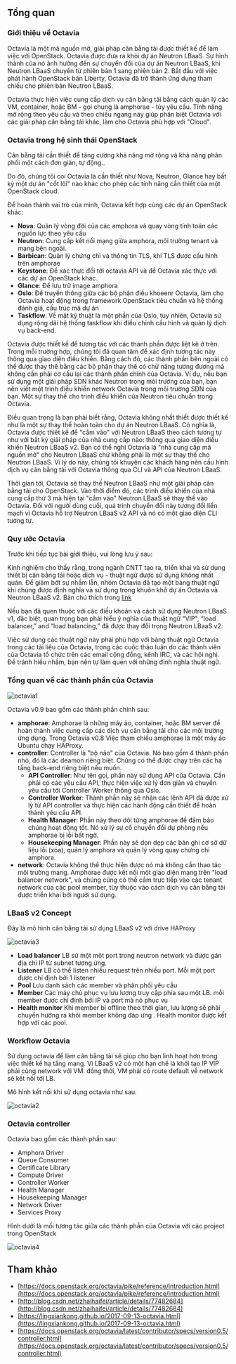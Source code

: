 ﻿## Tổng quan

### Giới thiệu về Octavia

Octavia là một mã nguồn mở, giải pháp cân bằng tải được thiết kế để làm việc với OpenStack. Octavia được đưa ra khỏi dự án Neutron LBaaS. 
Sự hình thành của nó ảnh hưởng đến sự chuyển đổi của dự án Neutron LBaaS, khi Neutron LBaaS chuyển từ phiên bản 1 sang phiên bản 2. Bắt đầu với việc phát hành 
OpenStack bản Liberty, Octavia đã trở thành ứng dụng tham chiếu cho phiên bản Neutron LBaaS.

Octavia thực hiện việc cung cấp dịch vụ cân bằng tải bằng cách quản lý các VM, container, hoặc BM - gọi chung là amphorae - tùy yêu cầu. Tính năng mở rộng theo yêu cầu và 
theo chiều ngang này giúp phân biệt Octavia với các giải pháp cân bằng tải khác, làm cho Octavia phù hợp với "Cloud".

### Octavia trong hệ sinh thái OpenStack

Cân bằng tải cần thiết để tăng cường khả năng mở rộng và khả năng phân phối một cách đơn giản, tự động..

Do đó, chúng tôi coi Octavia là cần thiết như Nova, Neutron, Glance hay bất kỳ một dự án "cốt lõi" nào khác cho phép các tính năng cần thiết của một OpenStack cloud.

Để hoàn thành vai trò của mình, Octavia kết hợp cùng các dự án OpenStack khác:

- **Nova**: Quản lý vòng đời của các amphora và quay vòng tính toán các nguồn lực theo yêu cầu
- **Neutron**: Cung cấp kết nối mạng giữa amphora, môi trường tenant và mạng bên ngoài.
- **Barbican**: Quản lý chứng chỉ và thông tin TLS, khi TLS được cấu hình trên amphorae
- **Keystone**: Để xác thực đối tới octavia API và để Octavia xác thực với các dự án OpenStack khác.
- **Glance**: Để lưu trữ image amphora
- **Oslo**: Để truyền thông giữa các bộ phận điều khoeenr Octavia, làm cho Octavia hoạt động trong framework OpenStack tiêu chuẩn và hệ thống đánh giá, cấu trúc mã dự án
- **Taskflow**: Về mặt kỹ thuật là một phần của Oslo, tuy nhiên, Octavia sử dụng rộng dãi hệ thống taskflow khi điều chỉnh cấu hình và quản lý dịch vụ back-end.

Octavia được thiết kế để tương tác với các thành phần được liệt kê ở trên. Trong mỗi trường hợp, chúng tôi đã quan tâm để xác định tương tác này thông qua giao diện điều khiển. 
Bằng cách đó, các thành phần bên ngoài có thể được thay thế bằng các bộ phận thay thế có chứ năng tương đương mà không cần phải cơ cấu lại các thành phần chính của Octavia. 
Ví dụ, nếu bạn sử dụng một giải pháp SDN khác Neutron trong môi trường của bạn, bạn nên viết một trình điều khiển network Octavia trong môi trường SDN của bạn. 
Một sự thay thế cho trình điều khiển của Neutron tiêu chuẩn trong Octavia.

Điều quan trọng là bạn phải biết rằng, Octavia không nhất thiết được thiết kế như là một sự thay thế hoàn toàn cho dự án Neutron LBaaS. Có nghĩa là, Octavia được thiết kế 
để "cắm vào" với Neutron LBaaS theo cách tương tự như với bất kỳ giải pháp của nhà cung cấp nào: thông qua giao diện điều khiển Neutron LBaaS v2. Bạn có thể nghĩ Octavia là "nhà 
cung cấp mã nguồn mở" cho Neutron LBaaS chứ không phải là một sự thay thế cho Neutron LBaaS. Vì lý do này, chúng tôi khuyên các khách hàng nên cấu hình dịch vụ cân bằng tải 
với Octavia thông qua CLI và API của Neutron LBaaS.

Thời gian tới, Octavia sẽ thay thế Neutron LBaaS như một giải pháp cân bằng tải cho OpenStack. Vào thời điểm đó, các trình điều khiển của nhà cung cấp thứ 3 mà hiện tại 
"cắm vào" Neutron LBaaS sẽ thay thế vào Octavia. Đối với người dùng cuối, quá trình chuyển đổi này tương đối liền mạch vì Octavia hỗ trợ Neutron LBaaS v2 API và nó có một 
giao diện CLI tương tự.

### Quy ước Octavia

Trước khi tiếp tục bài giới thiệu, vui lòng lưu ý sau:

Kinh nghiệm cho thấy rằng, trong ngành CNTT tạo ra, triển khai và sử dụng thiết bị cân bằng tải hoặc dịch vụ - thuật ngữ được sử dụng không nhất quán. 
Để giảm bớt sự nhầm lẫn, nhóm Octavia đã tạo một bảng thuật ngữ khi chúng được định nghĩa và sử dụng trong khuôn khổ dự án Octavia và Neutron LBaaS v2. Bản chú thích trong 
[link](https://docs.openstack.org/octavia/pike/reference/glossary.html)

Nếu bạn đã quen thuộc với các điều khoản và cách sử dụng Neutron LBaaS v1, đặc biệt, quan trọng bạn phải hiểu ý nghĩa của thuật ngữ "VIP", “load balancer,” and “load balancing,” 
đã được thay đổi trọng Neutron LBaaS v2.

Việc sử dụng các thuật ngữ này phải phù hợp với bảng thuật ngữ Octavia trong các tài liệu của Octavia, trong các cuộc thảo luận do các thành viên của Octavia tổ chức 
trên các email cộng đồng, kênh IRC, và các hội nghị. Để tránh hiểu nhầm, bạn nên tự làm quen với những định nghĩa thuật ngữ.

### Tổng quan về các thành phần của Octavia

![octavia1](../Images/octavia1.png)

Octavia v0.9 bao gồm các thành phần chính sau:

- **amphorae**: Amphorae là những máy ảo, container, hoặc BM server để hoàn thành việc cung cấp các dịch vụ cân bằng tải cho các môi trường ứng dụng. 
Trong Octavia v0.8 Việc tham chiếu amphorae là một máy ảo Ubuntu chạy HAProxy.
- **controller**: Controller là "bộ não" của Octavia. Nó bao gồm 4 thành phần nhỏ, đó là các deamon riêng biệt. Chúng có thể được chạy trên các hạ tầng back-end riêng biệt nếu muốn.
    - **API Controller**: Như tên gọi, phần này sử dụng API của Octavia. Cần phải có các yêu cầu API, thực hiện việc xử lý đơn giản và chuyển yêu cầu tới Controller Worker thông qua Oslo.
    - **Controller Worker**: Thành phần này sẽ nhận các lệnh API đã được xử lý từ API controller và thực hiện các hành động cần thiết để hoàn thành yêu cầu API.
    - **Health Manager**: Phần này theo dõi từng amphorae để đảm bảo chúng hoạt động tốt. Nó xử lý sự cố chuyển đổi dự phòng nếu amphorae bị lỗi bất ngờ.
    - **Housekeeping Manager**: Phần này sẽ dọn dẹp các bản ghi cơ sở dữ liệu lỗi (xóa), quản lý amphora và quản lý vòng quay chứng chỉ amphora.
- **network**: Octavia không thể thực hiện được nó mà không cần thao tác môi trường mạng. Amphorae được kết nối một giao diện mạng trên "load balancer network", và chúng cũng 
có thể cắm trực tiếp vào các tenant network của các pool member, tùy thuộc vào cách dịch vụ cân bằng tải được triển khai bởi người sử dụng.

### LBaaS v2 Concept

Đây là mô hình cân bằng tải sử dụng LBaaS v2 với drive HAProxy 

![octavia3](../Images/octavia3.png)

- **Load balancer** LB sử một một port trong neutron network và được gán địa chỉ IP từ subnet tương ứng.
- **Listener** LB có thể listen nhiều request trên nhiều port. Mỗi một port được chỉ định bởi 1 listener
- **Pool** Lưu danh sách các member và phân phối yêu cầu
- **Member** Các máy chủ phục vụ lưu lượng truy cập phía sau một LB. mỗi member được chỉ định bởi IP và port mà nó phục vụ
- **Health monitor** Khi member bị offline theo thời gian, lưu lượng sẽ phải chuyển hướng ra khỏi member không đáp ưng . Health monitor được kết hợp với các pool.

### Workflow Octavia

Sử dụng octavia để làm cân bằng tải sẽ giúp cho bạn linh hoạt hơn trong việc thiết kế hạ tầng mạng. Vì LBaaS v2 có một hạn chế là khởi tạo IP VIP phải cùng network với VM. đồng thời, 
VM phải có route default về network sẽ kết nối tới LB.

Mô hình kết nối khi sử dụng octavia như sau.

![octavia2](../Images/octavia2.png)

### Octavia controller

Octavia bao gồm các thành phần sau:

- Amphora Driver
- Queue Consumer
- Certificate Library
- Compute Driver
- Controller Worker
- Health Manager
- Housekeeping Manager
- Network Driver
- Services Proxy

Hình dưới là mối tương tác giữa các thành phần của Octavia với các project trong OpenStack

![octavia4](../Images/octavia4.png)

## Tham khảo

- [https://docs.openstack.org/octavia/pike/reference/introduction.html](https://docs.openstack.org/octavia/pike/reference/introduction.html)
- [http://blog.csdn.net/zhaihaifei/article/details/77482684](http://blog.csdn.net/zhaihaifei/article/details/77482684)
- [https://lingxiankong.github.io/2017-09-13-octavia.html](https://lingxiankong.github.io/2017-09-13-octavia.html)
- [https://docs.openstack.org/octavia/latest/contributor/specs/version0.5/controller.html](https://docs.openstack.org/octavia/latest/contributor/specs/version0.5/controller.html)
